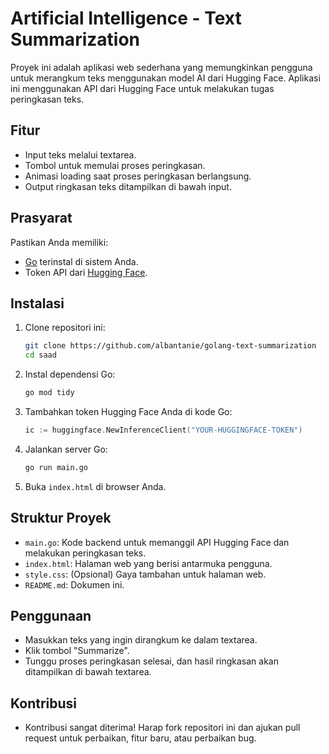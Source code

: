 # Artificial Intelligence - Text Summarization

Proyek ini adalah aplikasi web sederhana yang memungkinkan pengguna untuk merangkum teks menggunakan model AI dari Hugging Face. Aplikasi ini menggunakan API dari Hugging Face untuk melakukan tugas peringkasan teks.

## Fitur

- Input teks melalui textarea.
- Tombol untuk memulai proses peringkasan.
- Animasi loading saat proses peringkasan berlangsung.
- Output ringkasan teks ditampilkan di bawah input.

## Prasyarat

Pastikan Anda memiliki:
- [Go](https://golang.org/doc/install) terinstal di sistem Anda.
- Token API dari [Hugging Face](https://huggingface.co/).

## Instalasi

1. Clone repositori ini:
    ```bash
    git clone https://github.com/albantanie/golang-text-summarization
    cd saad
    ```

2. Instal dependensi Go:
    ```bash
    go mod tidy
    ```

3. Tambahkan token Hugging Face Anda di kode Go:
    ```go
    ic := huggingface.NewInferenceClient("YOUR-HUGGINGFACE-TOKEN")
    ```

4. Jalankan server Go:
    ```bash
    go run main.go
    ```

5. Buka `index.html` di browser Anda.

## Struktur Proyek

- `main.go`: Kode backend untuk memanggil API Hugging Face dan melakukan peringkasan teks.
- `index.html`: Halaman web yang berisi antarmuka pengguna.
- `style.css`: (Opsional) Gaya tambahan untuk halaman web.
- `README.md`: Dokumen ini.

## Penggunaan
-  Masukkan teks yang ingin dirangkum ke dalam textarea.
-  Klik tombol "Summarize".
-  Tunggu proses peringkasan selesai, dan hasil ringkasan akan ditampilkan di bawah textarea.

## Kontribusi
-  Kontribusi sangat diterima! Harap fork repositori ini dan ajukan pull request untuk perbaikan, fitur baru, atau perbaikan bug.